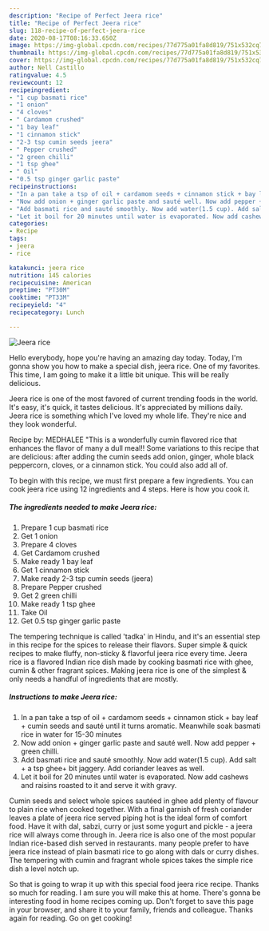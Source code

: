 ```yaml
---
description: "Recipe of Perfect Jeera rice"
title: "Recipe of Perfect Jeera rice"
slug: 118-recipe-of-perfect-jeera-rice
date: 2020-08-17T08:16:33.650Z
image: https://img-global.cpcdn.com/recipes/77d775a01fa8d819/751x532cq70/jeera-rice-recipe-main-photo.jpg
thumbnail: https://img-global.cpcdn.com/recipes/77d775a01fa8d819/751x532cq70/jeera-rice-recipe-main-photo.jpg
cover: https://img-global.cpcdn.com/recipes/77d775a01fa8d819/751x532cq70/jeera-rice-recipe-main-photo.jpg
author: Nell Castillo
ratingvalue: 4.5
reviewcount: 12
recipeingredient:
- "1 cup basmati rice"
- "1 onion"
- "4 cloves"
- " Cardamom crushed"
- "1 bay leaf"
- "1 cinnamon stick"
- "2-3 tsp cumin seeds jeera"
- " Pepper crushed"
- "2 green chilli"
- "1 tsp ghee"
- " Oil"
- "0.5 tsp ginger garlic paste"
recipeinstructions:
- "In a pan take a tsp of oil + cardamom seeds + cinnamon stick + bay leaf + cumin seeds and sauté until it turns aromatic. Meanwhile soak basmati rice in water for 15-30 minutes"
- "Now add onion + ginger garlic paste and sauté well. Now add pepper + green chilli."
- "Add basmati rice and sauté smoothly. Now add water(1.5 cup). Add salt + a tsp ghee+ bit jaggery. Add coriander leaves as well."
- "Let it boil for 20 minutes until water is evaporated. Now add cashews and raisins roasted to it and serve it with gravy."
categories:
- Recipe
tags:
- jeera
- rice

katakunci: jeera rice 
nutrition: 145 calories
recipecuisine: American
preptime: "PT30M"
cooktime: "PT33M"
recipeyield: "4"
recipecategory: Lunch

---
```



![Jeera rice](https://img-global.cpcdn.com/recipes/77d775a01fa8d819/751x532cq70/jeera-rice-recipe-main-photo.jpg)

Hello everybody, hope you're having an amazing day today. Today, I'm gonna show you how to make a special dish, jeera rice. One of my favorites. This time, I am going to make it a little bit unique. This will be really delicious.

Jeera rice is one of the most favored of current trending foods in the world. It's easy, it's quick, it tastes delicious. It's appreciated by millions daily. Jeera rice is something which I've loved my whole life. They're nice and they look wonderful.

Recipe by: MEDHALEE &#34;This is a wonderfully cumin flavored rice that enhances the flavor of many a dull meal!! Some variations to this recipe that are delicious: after adding the cumin seeds add onion, ginger, whole black peppercorn, cloves, or a cinnamon stick. You could also add all of.


To begin with this recipe, we must first prepare a few ingredients. You can cook jeera rice using 12 ingredients and 4 steps. Here is how you cook it.

<!--inarticleads1-->

##### The ingredients needed to make Jeera rice:

1. Prepare 1 cup basmati rice
1. Get 1 onion
1. Prepare 4 cloves
1. Get  Cardamom crushed
1. Make ready 1 bay leaf
1. Get 1 cinnamon stick
1. Make ready 2-3 tsp cumin seeds (jeera)
1. Prepare  Pepper crushed
1. Get 2 green chilli
1. Make ready 1 tsp ghee
1. Take  Oil
1. Get 0.5 tsp ginger garlic paste


The tempering technique is called &#39;tadka&#39; in Hindu, and it&#39;s an essential step in this recipe for the spices to release their flavors. Super simple &amp; quick recipes to make fluffy, non-sticky &amp; flavorful jeera rice every time. Jeera rice is a flavored Indian rice dish made by cooking basmati rice with ghee, cumin &amp; other fragrant spices. Making jeera rice is one of the simplest &amp; only needs a handful of ingredients that are mostly. 

<!--inarticleads2-->

##### Instructions to make Jeera rice:

1. In a pan take a tsp of oil + cardamom seeds + cinnamon stick + bay leaf + cumin seeds and sauté until it turns aromatic. Meanwhile soak basmati rice in water for 15-30 minutes
1. Now add onion + ginger garlic paste and sauté well. Now add pepper + green chilli.
1. Add basmati rice and sauté smoothly. Now add water(1.5 cup). Add salt + a tsp ghee+ bit jaggery. Add coriander leaves as well.
1. Let it boil for 20 minutes until water is evaporated. Now add cashews and raisins roasted to it and serve it with gravy.


Cumin seeds and select whole spices sautéed in ghee add plenty of flavour to plain rice when cooked together. With a final garnish of fresh coriander leaves a plate of jeera rice served piping hot is the ideal form of comfort food. Have it with dal, sabzi, curry or just some yogurt and pickle - a jeera rice will always come through in. Jeera rice is also one of the most popular Indian rice-based dish served in restaurants. many people prefer to have jeera rice instead of plain basmati rice to go along with dals or curry dishes. The tempering with cumin and fragrant whole spices takes the simple rice dish a level notch up. 

So that is going to wrap it up with this special food jeera rice recipe. Thanks so much for reading. I am sure you will make this at home. There's gonna be interesting food in home recipes coming up. Don't forget to save this page in your browser, and share it to your family, friends and colleague. Thanks again for reading. Go on get cooking!
